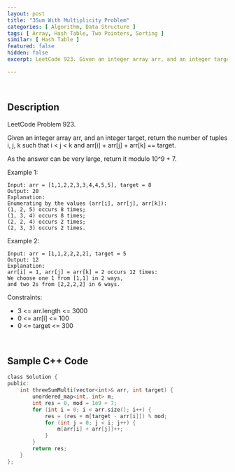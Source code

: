 ```yaml
---
layout: post
title: "3Sum With Multiplicity Problem"
categories: [ Algorithm, Data Structure ]
tags: [ Array, Hash Table, Two Pointers, Sorting ]
similar: [ Hash Table ]
featured: false
hidden: false
excerpt: LeetCode 923. Given an integer array arr, and an integer target, return the number of tuples i, j, k such that i < j < k and arr[i] + arr[j] + arr[k] == target.

---
```


<br />

## Description

LeetCode Problem 923.

Given an integer array arr, and an integer target, return the number of tuples i, j, k such that i < j < k and arr[i] + arr[j] + arr[k] == target.

As the answer can be very large, return it modulo 10^9 + 7.

Example 1:
```
Input: arr = [1,1,2,2,3,3,4,4,5,5], target = 8
Output: 20
Explanation: 
Enumerating by the values (arr[i], arr[j], arr[k]):
(1, 2, 5) occurs 8 times;
(1, 3, 4) occurs 8 times;
(2, 2, 4) occurs 2 times;
(2, 3, 3) occurs 2 times.
```

Example 2:
```
Input: arr = [1,1,2,2,2,2], target = 5
Output: 12
Explanation: 
arr[i] = 1, arr[j] = arr[k] = 2 occurs 12 times:
We choose one 1 from [1,1] in 2 ways,
and two 2s from [2,2,2,2] in 6 ways.
```

Constraints:
* 3 <= arr.length <= 3000
* 0 <= arr[i] <= 100
* 0 <= target <= 300

<br />

## Sample C++ Code


```c
class Solution {
public:
    int threeSumMulti(vector<int>& arr, int target) {
        unordered_map<int, int> m;
        int res = 0, mod = 1e9 + 7;
        for (int i = 0; i < arr.size(); i++) {
            res = (res + m[target - arr[i]]) % mod;
            for (int j = 0; j < i; j++) {
                m[arr[i] + arr[j]]++;
            }
        }
        return res;
    }
};
```


